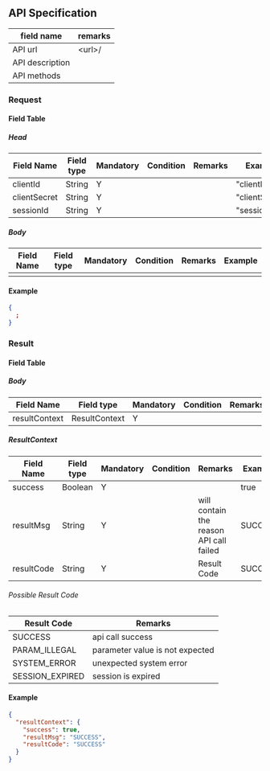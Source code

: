 ## API Specification

| field name      | remarks  |
| --------------- | -------- |
| API url         | \<url\>/ |
| API description |          |
| API methods     |          |

### Request

#### Field Table

##### Head

| Field Name   | Field type | Mandatory | Condition | Remarks | Example        |
| ------------ | ---------- | --------- | --------- | ------- | -------------- |
| clientId     | String     | Y         |           |         | "clientId"     |
| clientSecret | String     | Y         |           |         | "clientSecret" |
| sessionId    | String     | Y         |           |         | "sessionId"    |

##### Body

| Field Name | Field type | Mandatory | Condition | Remarks | Example |
| ---------- | ---------- | --------- | --------- | ------- | ------- |
|            |            |           |           |         |         |

#### Example

```json
{
  ;
}
```

### Result

#### Field Table

##### Body

| Field Name    | Field type    | Mandatory | Condition | Remarks | Example |
| ------------- | ------------- | --------- | --------- | ------- | ------- |
| resultContext | ResultContext | Y         |           |         |         |

##### ResultContext

| Field Name | Field type | Mandatory | Condition | Remarks                                 | Example |
| ---------- | ---------- | --------- | --------- | --------------------------------------- | ------- |
| success    | Boolean    | Y         |           |                                         | true    |
| resultMsg  | String     | Y         |           | will contain the reason API call failed | SUCCESS |
| resultCode | String     | Y         |           | Result Code                             | SUCCESS |

###### Possible Result Code

| Result Code     | Remarks                         |
| --------------- | ------------------------------- |
| SUCCESS         | api call success                |
| PARAM_ILLEGAL   | parameter value is not expected |
| SYSTEM_ERROR    | unexpected system error         |
| SESSION_EXPIRED | session is expired              |

#### Example

```json
{
  "resultContext": {
    "success": true,
    "resultMsg": "SUCCESS",
    "resultCode": "SUCCESS"
  }
}
```
